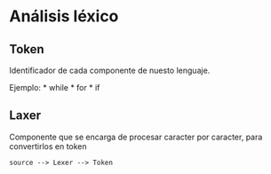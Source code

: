 # Análisis léxico

## Token
Identificador de cada componente de nuesto lenguaje.

Ejemplo:
    * while
    * for
    * if

## Laxer
Componente que se encarga de procesar caracter por caracter, para convertirlos en token

    source --> Lexer --> Token